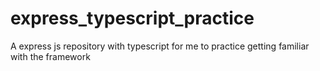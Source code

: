 # express_typescript_practice
A express js repository with typescript for me to practice getting familiar with the framework
